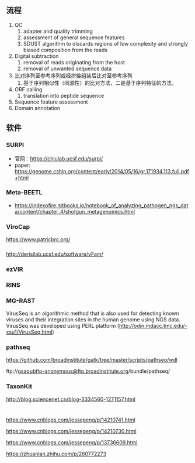 ## 流程
1. QC
   1. adapter and quality trimming
   2. assessment of general sequence features
   3.  SDUST algorithm to discards regions of low complexity and strongly biased composition from the reads
2. Digital subtraction
   1. removal of reads originating from the host
   2. removal of unwanted sequence data
3. 比对序列至参考序列或经拼接组装后比对至参考序列
   1. 基于序列相似性（同源性）的比对方法，二是基于序列特征的方法。
4. ORF calling
   1. translation into peptide sequence
5. Sequence feature assessment
6. Domain annotation




## 软件
### SURPI
+ 官网：https://chiulab.ucsf.edu/surpi/
+ paper: https://genome.cshlp.org/content/early/2014/05/16/gr.171934.113.full.pdf+html

### Meta-BEETL
+ https://indexofire.gitbooks.io/notebook_of_analyzing_pathogen_ngs_data/content/chapter_4/shotgun_metagenomics.html
  
### ViroCap
https://www.patricbrc.org/

### 
http://derisilab.ucsf.edu/software/vFam/

### ezVIR
### RINS
### MG-RAST
VirusSeq is an algorithmic method that is also used for detecting known viruses and their integration sites in the human genome using NGS data. VirusSeq was developed using PERL platform (http://odin.mdacc.tmc.edu/-xsu1/VirusSeq.html)
### pathseq
https://github.com/broadinstitute/gatk/tree/master/scripts/pathseq/wdl

ftp://gsapubftp-anonymous@ftp.broadinstitute.org/bundle/pathseq/

### TaxonKit
http://blog.sciencenet.cn/blog-3334560-1271157.html

#
https://www.cnblogs.com/jessepeng/p/14210741.html

https://www.cnblogs.com/jessepeng/p/14210730.html

https://www.cnblogs.com/jessepeng/p/13736609.html



https://zhuanlan.zhihu.com/p/260772273

